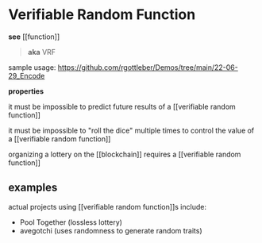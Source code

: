 # Verifiable Random Function

**see** [[function]]

> **aka** VRF

sample usage: <https://github.com/rgottleber/Demos/tree/main/22-06-29_Encode>

**properties**

it must be impossible to predict future results of a [[verifiable random function]]

it must be impossible to "roll the dice" multiple times to control the value of a [[verifiable random function]]

organizing a lottery on the [[blockchain]] requires a [[verifiable random function]]

## examples

actual projects using [[verifiable random function]]s include:

- Pool Together (lossless lottery)
- avegotchi (uses randomness to generate random traits)
